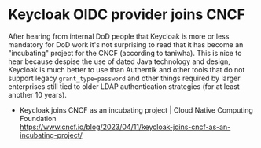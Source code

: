 # Keycloak OIDC provider joins CNCF

After hearing from internal DoD people that Keycloak is more or less mandatory for DoD work it's not surprising to read that it has become an "incubating" project for the CNCF (according to taniwha). This is nice to hear because despise the use of dated Java technology and design, Keycloak is much better to use than Authentik and other tools that do not support legacy `grant_type=password` and other things required by larger enterprises still tied to older LDAP authentication strategies (for at least another 10 years).

* Keycloak joins CNCF as an incubating project \| Cloud Native Computing Foundation  
  <https://www.cncf.io/blog/2023/04/11/keycloak-joins-cncf-as-an-incubating-project/>
